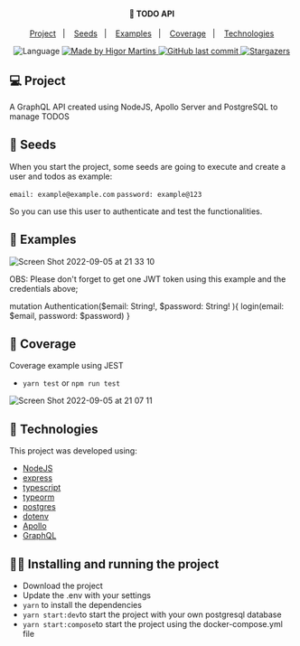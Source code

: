 <h4 align="center">
  🚀 TODO API
</h4>

<p align="center">
  <a href="#-project">Project</a>&nbsp;&nbsp;&nbsp;|&nbsp;&nbsp;&nbsp;
  <a href="#-seeds">Seeds</a>&nbsp;&nbsp;&nbsp;|&nbsp;&nbsp;&nbsp;
  <a href="#-examples">Examples</a>&nbsp;&nbsp;&nbsp;|&nbsp;&nbsp;&nbsp;
  <a href="#-coverage">Coverage</a>&nbsp;&nbsp;&nbsp;|&nbsp;&nbsp;&nbsp;
  <a href="#-technologies">Technologies</a>
</p>

<p align="center">

  <img alt="Language" src="https://img.shields.io/github/languages/top/higorhms/todo-api?style=for-the-badge">

  <a href="https://www.linkedin.com/in/higormartinsdasilva/" target="_blank">
    <img alt="Made by Higor Martins" src="https://img.shields.io/github/languages/count/higorhms/todo-api?style=for-the-badge">
  </a>

  <a href="https://github.com/higorhms/todo-api" target="_blank">
    <img alt="GitHub last commit" src="https://img.shields.io/github/last-commit/higorhms/todo-api?style=for-the-badge">
  </a>

   <a href="https://github.com/higorhms/todo-api/stargazers" target="_blank">
    <img alt="Stargazers" src="https://img.shields.io/github/stars/higorhms/todo-api?style=for-the-badge">
  </a>

</p>

## 💻 Project

A GraphQL API created using NodeJS, Apollo Server and PostgreSQL to manage TODOS

## 🚀 Seeds

When you start the project, some seeds are going to execute and create a user and todos as example:

`email: example@example.com`
`password: example@123`

So you can use this user to authenticate and test the functionalities.

## 🚀 Examples
![Screen Shot 2022-09-05 at 21 33 10](https://user-images.githubusercontent.com/44821959/188523870-fc4ac1da-b152-4720-ba43-76841b87812a.png)

OBS: Please don't forget to get one JWT token using this example and the credentials above;

mutation Authentication($email: String!, $password: String! ){
 login(email: $email, password: $password)
}


## 🚀 Coverage

Coverage example using JEST
- `yarn test` or `npm run test`

![Screen Shot 2022-09-05 at 21 07 11](https://user-images.githubusercontent.com/44821959/188522427-478bc399-7a9e-4cf2-8e65-9f1658421edc.png)

## 🚀 Technologies

This project was developed using:

- [NodeJS](https://nodejs.org/en/)
- [express](https://expressjs.com/pt-br/)
- [typescript](https://www.typescriptlang.org/)
- [typeorm](https://typeorm.io/)
- [postgres](https://www.postgresql.org/)
- [dotenv]()
- [Apollo](https://www.apollographql.com/docs/apollo-server/)
- [GraphQL](https://graphql.org/)


## 🏃‍♂️ Installing and running the project

- Download the project
- Update the .env with your settings
- `yarn` to install the dependencies
- `yarn start:dev`to start the project with your own postgresql database
- `yarn start:compose`to start the project using the docker-compose.yml file
